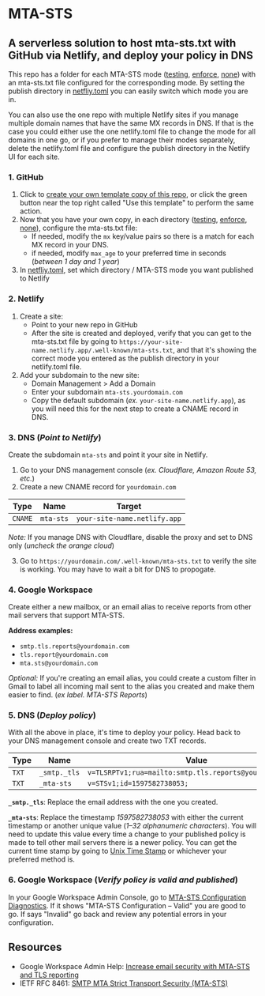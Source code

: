 # MTA-STS

## A serverless solution to host mta-sts.txt with GitHub via Netlify, and deploy your policy in DNS

This repo has a folder for each MTA-STS mode ([testing](testing/.well-known/mta-sts.txt), [enforce](enforce/.well-known/mta-sts.txt), [none](none/.well-known/mta-sts.txt)) with an mta-sts.txt file configured for the corresponding mode. By setting the publish directory in [netfliy.toml](netlify.toml) you can easily switch which mode you are in.

You can also use the one repo with multiple Netlify sites if you manage multiple domain names that have the same MX records in DNS. If that is the case you could either use the one netlify.toml file to change the mode for all domains in one go, or if you prefer to manage their modes separately, delete the netlify.toml file and configure the publish directory in the Netlify UI for each site.

### 1. GitHub

1. Click to [create your own template copy of this repo](https://github.com/kenfraser/gsuite-mta-sts/generate), or click the green button near the top right called "Use this template" to perform the same action.
2. Now that you have your own copy, in each directory ([testing](testing/.well-known/mta-sts.txt), [enforce](enforce/.well-known/mta-sts.txt), [none](none/.well-known/mta-sts.txt)), configure the mta-sts.txt file:
   - If needed, modify the `mx` key/value pairs so there is a match for each MX record in your DNS.
   - if needed, modify `max_age` to your preferred time in seconds (_between 1 day and 1 year_)
3. In [netfliy.toml](netlify.toml), set which directory / MTA-STS mode you want published to Netlify

### 2. Netlify

1. Create a site:
   - Point to your new repo in GitHub
   - After the site is created and deployed, verify that you can get to the mta-sts.txt file by going to `https://your-site-name.netlify.app/.well-known/mta-sts.txt`, and that it's showing the correct mode you entered as the publish directory in your netlify.toml file.
2. Add your subdomain to the new site:
   - Domain Management > Add a Domain
   - Enter your subdomain `mta-sts.yourdomain.com`
   - Copy the default subdomain (_ex._ `your-site-name.netlify.app`), as you will need this for the next step to create a CNAME record in DNS.

### 3. DNS (_Point to Netlify_)

Create the subdomain `mta-sts` and point it your site in Netlify.

1. Go to your DNS management console (_ex. Cloudflare, Amazon Route 53, etc._)
2. Create a new CNAME record for `yourdomain.com`

| Type    | Name      | Target                       |
| ------- | --------- | ---------------------------- |
| `CNAME` | `mta-sts` | `your-site-name.netlify.app` |

_Note:_ If you manage DNS with Cloudflare, disable the proxy and set to DNS only (_uncheck the orange cloud_)

3. Go to `https://yourdomain.com/.well-known/mta-sts.txt` to verify the site is working. You may have to wait a bit for DNS to propogate.

### 4. Google Workspace

Create either a new mailbox, or an email alias to receive reports from other mail servers that support MTA-STS.

**Address examples:**

- `smtp.tls.reports@yourdomain.com`
- `tls.report@yourdomain.com`
- `mta.sts@yourdomain.com`

_Optional:_ If you're creating an email alias, you could create a custom filter in Gmail to label all incoming mail sent to the alias you created and make them easier to find. (_ex label. MTA-STS Reports_)

### 5. DNS (_Deploy policy_)

With all the above in place, it's time to deploy your policy. Head back to your DNS management console and create two TXT records.

| Type  | Name         | Value                                                    |
| ----- | ------------ | -------------------------------------------------------- |
| `TXT` | `_smtp._tls` | `v=TLSRPTv1;rua=mailto:smtp.tls.reports@yourdomain.com;` |
| `TXT` | `_mta-sts`   | `v=STSv1;id=1597582738053;`                              |

**`_smtp._tls`**: Replace the email address with the one you created.

**`_mta-sts`**: Replace the timestamp _1597582738053_ with either the current timestamp or another unique value (_1–32 alphanumeric characters_). You will need to update this value every time a change to your published policy is made to tell other mail servers there is a newer policy. You can get the current time stamp by going to [Unix Time Stamp](https://www.unixtimestamp.com/) or whichever your preferred method is.

### 6. Google Workspace (_Verify policy is valid and published_)

In your Google Workspace Admin Console, go to [MTA-STS Configuration Diagnostics](https://admin.google.com/ac/apps/cs/diagnostic). If it shows "MTA-STS Configuration – Valid" you are good to go. If says "Invalid" go back and review any potential errors in your configuration.

## Resources

- Google Workspace Admin Help: [Increase email security with MTA-STS and TLS reporting](https://support.google.com/a/answer/9261504)
- IETF RFC 8461: [SMTP MTA Strict Transport Security (MTA-STS)](https://tools.ietf.org/html/rfc8461)
